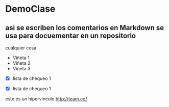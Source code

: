 # DemoClase
## asi se escriben los comentarios en Markdown se usa para docuementar en un repositorio

cualquier cosa

* Viñeta 1
* Viñeta 2
* Viñeta 3

- [X] lista de chequeo 1

- [X] lista de chequeo 1

este es un hipervinculo http://team.co/
